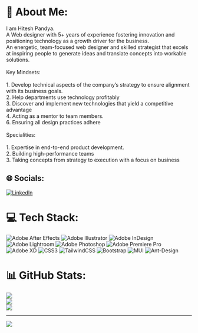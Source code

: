 # 💫 About Me:
I am Hitesh Pandya.<br>A Web designer with 5+ years of experience fostering innovation and positioning technology as a growth driver for the business. <br>An energetic, team-focused web designer and skilled strategist that excels at inspiring people to generate ideas and translate concepts into workable solutions.<br><br>Key Mindsets:<br><br>1. Develop technical aspects of the company’s strategy to ensure alignment with its business goals.<br>2. Help departments use technology profitably<br>3. Discover and implement new technologies that yield a competitive advantage<br>4. Acting as a mentor to team members.<br>6. Ensuring all design practices adhere <br><br>Specialities:<br><br>1. Expertise in end-to-end product development.<br>2. Building high-performance teams<br>3. Taking concepts from strategy to execution with a focus on business


## 🌐 Socials:
[![LinkedIn](https://img.shields.io/badge/LinkedIn-%230077B5.svg?logo=linkedin&logoColor=white)](https://linkedin.com/in/https://www.linkedin.com/in/hitesh-pandya2209/) 

# 💻 Tech Stack:
![Adobe After Effects](https://img.shields.io/badge/Adobe%20After%20Effects-9999FF.svg?style=for-the-badge&logo=Adobe%20After%20Effects&logoColor=white) ![Adobe Illustrator](https://img.shields.io/badge/adobeillustrator-%23FF9A00.svg?style=for-the-badge&logo=adobeillustrator&logoColor=white) ![Adobe InDesign](https://img.shields.io/badge/Adobe%20InDesign-49021F?style=for-the-badge&logo=adobeindesign&logoColor=white) ![Adobe Lightroom](https://img.shields.io/badge/Adobe%20Lightroom-31A8FF.svg?style=for-the-badge&logo=Adobe%20Lightroom&logoColor=white) ![Adobe Photoshop](https://img.shields.io/badge/adobephotoshop-%2331A8FF.svg?style=for-the-badge&logo=adobephotoshop&logoColor=white) ![Adobe Premiere Pro](https://img.shields.io/badge/Adobe%20Premiere%20Pro-9999FF.svg?style=for-the-badge&logo=Adobe%20Premiere%20Pro&logoColor=white) ![Adobe XD](https://img.shields.io/badge/Adobe%20XD-470137?style=for-the-badge&logo=Adobe%20XD&logoColor=#FF61F6) ![CSS3](https://img.shields.io/badge/css3-%231572B6.svg?style=for-the-badge&logo=css3&logoColor=white) ![TailwindCSS](https://img.shields.io/badge/tailwindcss-%2338B2AC.svg?style=for-the-badge&logo=tailwind-css&logoColor=white) ![Bootstrap](https://img.shields.io/badge/bootstrap-%23563D7C.svg?style=for-the-badge&logo=bootstrap&logoColor=white) ![MUI](https://img.shields.io/badge/MUI-%230081CB.svg?style=for-the-badge&logo=material-ui&logoColor=white) ![Ant-Design](https://img.shields.io/badge/-AntDesign-%230170FE?style=for-the-badge&logo=ant-design&logoColor=white)
# 📊 GitHub Stats:
![](https://github-readme-stats.vercel.app/api?username=hitesh2209&theme=vue&hide_border=false&include_all_commits=false&count_private=false)<br/>
![](https://github-readme-streak-stats.herokuapp.com/?user=hitesh2209&theme=vue&hide_border=false)<br/>
![](https://github-readme-stats.vercel.app/api/top-langs/?username=hitesh2209&theme=vue&hide_border=false&include_all_commits=false&count_private=false&layout=compact)

---
[![](https://visitcount.itsvg.in/api?id=hitesh2209&icon=0&color=0)](https://visitcount.itsvg.in)

<!-- Proudly created with GPRM ( https://gprm.itsvg.in ) -->
